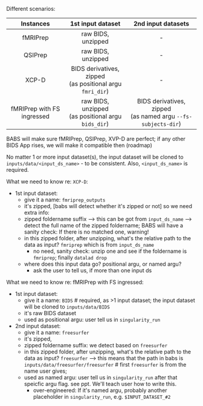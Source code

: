
Different scenarios:

| Instances     | 1st input dataset | 2nd input datasets    |
| :---:                  |    :----:             |         :---: |
| fMRIPrep     | raw BIDS, unzipped       | -   |
| QSIPrep   | raw BIDS, unzipped        | -      |
| XCP-D   | BIDS derivatives, zipped <br> (as positional argu `fmri_dir`)        | -      |
| fMRIPrep with FS ingressed   | raw BIDS, unzipped <br> (as positional argu `bids_dir`)        | BIDS derivatives, zipped <br> (as named argu `--fs-subjects-dir`)     |

BABS will make sure fMRIPrep, QSIPrep, XVP-D are perfect; if any other BIDS App rises, we will make it compatible then (roadmap)

No matter 1 or more input dataset(s), the input dataset will be cloned to `inputs/data/<input_ds_name>` - to be consistent. Also, `<input_ds_name>` is required.

What we need to know re: `XCP-D`:
* 1st input dataset:
  * give it a name: `fmriprep_outputs`  
  * it's zipped, [babs will detect whether it's zipped or not] so we need extra info:
  * zipped foldername suffix --> this can be got from `input_ds_name` --> detect the full name of the zipped foldername; BABS will have a sanity check: If there is no matched one, warning!
  * in this zipped folder, after unzipping, what's the relative path to the data as input? `fmriprep` which is from `input_ds_name`
    * no need, sanity check: unzip one and see if the foldername is `fmriprep`; finally `datalad drop`
  * where does this input data go? positional argu, or named argu?
    * ask the user to tell us, if more than one input ds


What we need to know re: fMRIPrep with FS ingressed:
* 1st input dataset:
  * give it a name: `BIDS`  # required, as >1 input dataset; the input dataset will be cloned to `inputs/data/BIDS`
  * it's raw BIDS dataset   
  * used as positional argu: user tell us in `singularity_run`
* 2nd input dataset:
  * give it a name: `freesurfer`
  * it's zipped,
  * zipped foldername suffix: we detect based on `freesurfer`
  * in this zipped folder, after unzipping, what's the relative path to the data as input? `freesurfer` --> this means that the path in babs is `inputs/data/freesurfer/freesurfer`   # first `freesurfer` is from the name user gives;
  * used as named argu: user tell us in `singularity_run` after that speicfic argu flag. see ppt. We'll teach user how to write this.
    * over-engineered: If it's named argu, probably another placeholder in `singularity_run`, e.g. `$INPUT_DATASET_#2`
